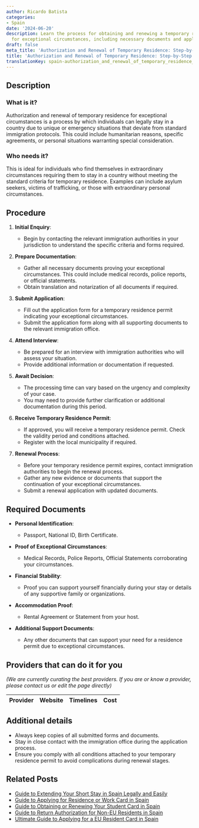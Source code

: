 ```yaml
---
author: Ricardo Batista
categories:
- Spain
date: '2024-06-20'
description: Learn the process for obtaining and renewing a temporary residence permit
  for exceptional circumstances, including necessary documents and application steps.
draft: false
meta_title: 'Authorization and Renewal of Temporary Residence: Step-by-Step Guide'
title: 'Authorization and Renewal of Temporary Residence: Step-by-Step Guide'
translationKey: spain-authorization_and_renewal_of_temporary_residence_for_exceptional_circumstances
---
```


## Description

### What is it?
Authorization and renewal of temporary residence for exceptional circumstances is a process by which individuals can legally stay in a country due to unique or emergency situations that deviate from standard immigration protocols. This could include humanitarian reasons, specific agreements, or personal situations warranting special consideration.

### Who needs it?
This is ideal for individuals who find themselves in extraordinary circumstances requiring them to stay in a country without meeting the standard criteria for temporary residence. Examples can include asylum seekers, victims of trafficking, or those with extraordinary personal circumstances.

## Procedure

1. **Initial Enquiry**:
   - Begin by contacting the relevant immigration authorities in your jurisdiction to understand the specific criteria and forms required.

2. **Prepare Documentation**:
   - Gather all necessary documents proving your exceptional circumstances. This could include medical records, police reports, or official statements.
   - Obtain translation and notarization of all documents if required.

3. **Submit Application**:
   - Fill out the application form for a temporary residence permit indicating your exceptional circumstances.
   - Submit the application form along with all supporting documents to the relevant immigration office.

4. **Attend Interview**:
   - Be prepared for an interview with immigration authorities who will assess your situation.
   - Provide additional information or documentation if requested.

5. **Await Decision**:
   - The processing time can vary based on the urgency and complexity of your case.
   - You may need to provide further clarification or additional documentation during this period.

6. **Receive Temporary Residence Permit**:
   - If approved, you will receive a temporary residence permit. Check the validity period and conditions attached.
   - Register with the local municipality if required.

7. **Renewal Process**:
   - Before your temporary residence permit expires, contact immigration authorities to begin the renewal process.
   - Gather any new evidence or documents that support the continuation of your exceptional circumstances.
   - Submit a renewal application with updated documents.

## Required Documents

- **Personal Identification**:
  - Passport, National ID, Birth Certificate.

- **Proof of Exceptional Circumstances**:
  - Medical Records, Police Reports, Official Statements corroborating your circumstances.

- **Financial Stability**:
  - Proof you can support yourself financially during your stay or details of any supportive family or organizations.

- **Accommodation Proof**:
  - Rental Agreement or Statement from your host.

- **Additional Support Documents**:
  - Any other documents that can support your need for a residence permit due to exceptional circumstances.

## Providers that can do it for you
_(We are currently curating the best providers. If you are or know a provider, please contact us or edit the page directly)_

| Provider        |     Website     |     Timelines    |       Cost      |
| :-------------: | :-------------: |  :-------------: | :-------------: |

## Additional details
- Always keep copies of all submitted forms and documents.
- Stay in close contact with the immigration office during the application process.
- Ensure you comply with all conditions attached to your temporary residence permit to avoid complications during renewal stages.

## Related Posts

- [Guide to Extending Your Short Stay in Spain Legally and Easily](https://tramitit.com/english/guides/spain/extension_of_short_stay/)
- [Guide to Applying for Residence or Work Card in Spain](https://tramitit.com/english/guides/spain/initial_or_renewal_of_residence_or_residence_and_work_card/)
- [Guide to Obtaining or Renewing Your Student Card in Spain](https://tramitit.com/english/guides/spain/initial_or_renewal_student_card_for_foreigners/)
- [Guide to Return Authorization for Non-EU Residents in Spain](https://tramitit.com/english/guides/spain/return_authorization/)
- [Ultimate Guide to Applying for a EU Resident Card in Spain](https://tramitit.com/english/guides/spain/eu_resident_card_application/)